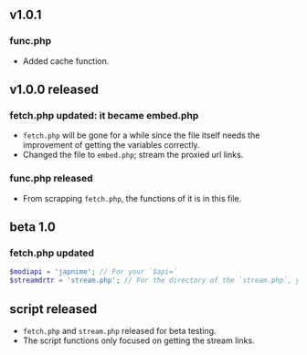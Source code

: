## v1.0.1

### func.php

- Added cache function.

## v1.0.0 released

### fetch.php updated: it became embed.php

- `fetch.php` will be gone for a while since the file itself needs the improvement of getting the variables correctly.
- Changed the file to `embed.php`; stream the proxied url links.

### func.php released

- From scrapping `fetch.php`, the functions of it is in this file.

## beta 1.0

### fetch.php updated

```php
$modiapi = 'japnime'; // For your `$api=`
$streamdrtr = 'stream.php'; // For the directory of the `stream.php`, you can change it between domain or file only
```

## script released

- `fetch.php` and `stream.php` released for beta testing.
- The script functions only focused on getting the stream links.
